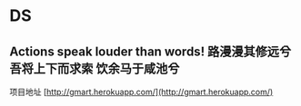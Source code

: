 DS
==
Actions speak louder than words!
路漫漫其修远兮 吾将上下而求索
饮余马于咸池兮
----------
项目地址 [http://gmart.herokuapp.com/](http://gmart.herokuapp.com/)